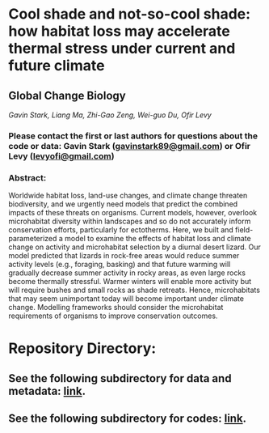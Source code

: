 # Cool shade and not-so-cool shade: how habitat loss may accelerate thermal stress under current and future climate

## Global Change Biology

_Gavin Stark, Liang Ma, Zhi-Gao Zeng, Wei-guo Du, Ofir Levy_

### Please contact the first or last authors for questions about the code or data: Gavin Stark (gavinstark89@gmail.com) or Ofir Levy (levyofi@gmail.com)


### **Abstract**:
Worldwide habitat loss, land-use changes, and climate change threaten biodiversity, and we urgently need models that predict the combined impacts of these threats on organisms. Current models, however, overlook microhabitat diversity within landscapes and so do not accurately inform conservation efforts, particularly for ectotherms. Here, we built and field-parameterized a model to examine the effects of habitat loss and climate change on activity and microhabitat selection by a diurnal desert lizard. Our model predicted that lizards in rock-free areas would reduce summer activity levels (e.g., foraging, basking) and that future warming will gradually decrease summer activity in rocky areas, as even large rocks become thermally stressful. Warmer winters will enable more activity but will require bushes and small rocks as shade retreats. Hence, microhabitats that may seem unimportant today will become important under climate change. Modelling frameworks should consider the microhabitat requirements of organisms to improve conservation outcomes. 

# **Repository Directory**:
## See the following subdirectory for data and metadata: [link](https://github.com/levyofi/Stark_et_al_GCB_2023/tree/main/Data).

## See the following subdirectory for codes: [link](https://github.com/levyofi/Stark_et_al_GCB_2023/tree/main/Code).
